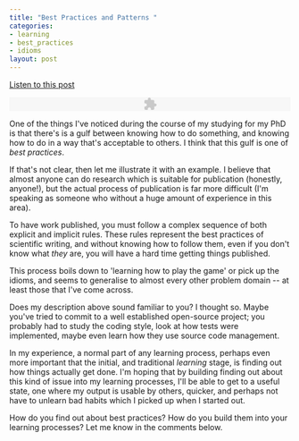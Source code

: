 ```yaml
--- 
title: "Best Practices and Patterns "
categories: 
- learning
- best_practices
- idioms
layout: post
---
```

<a href="http://files.my-mili.eu/Best_Practices.m4a">Listen to this post</a>

<object classid="clsid:D27CDB6E-AE6D-11cf-96B8-444553540000" id="Anjuna_Episode_Player" width="100%" height="25" codebase="http://fpdownload.macromedia.com/get/flashplayer/current/swflash.cab">
		<param name="movie" value="http://podcastpickle.com/.assets/flash/Anjuna_Episode_Player.swf" />
		<param name="quality" value="high" />
		<param name="bgcolor" value="#869ca7" />
		<param name="allowScriptAccess" value="sameDomain" />
		<param name="flashVars" value="titleString=Best Practices&soundURI=http://files.my-mili.eu/best_practices.mp3" />
		<embed src="http://podcastpickle.com/.assets/flash/Anjuna_Episode_Player.swf" quality="high" bgcolor="#869ca7"
			width="100%" height="25" name="Anjuna_Episode_Player" align="middle" play="true" loop="false" allowScriptAccess="sameDomain" type="application/x-shockwave-flash" flashVars="titleString=Best Practices&soundURI=http://files.my-mili.eu/Best_Practices.m4a" pluginspage="http://www.adobe.com/go/getflashplayer">
		</embed>
</object>

One of the things I've noticed during the course of my studying for my PhD is that there's is a gulf between knowing how to do something, and knowing how to do in a way that's acceptable to others. I think that this gulf is one of *best practices*. 

If that's not clear, then let me illustrate it with an example. I believe that almost anyone can do research which is suitable for publication (honestly, anyone!), but the actual process of publication is far more difficult (I'm speaking as someone who without a huge amount of experience in this area). 

To have work published, you must follow a complex sequence of both explicit and implicit rules. These rules represent the best practices of scientific writing, and without knowing how to follow them, even if you don't know what *they* are, you will have a hard time getting things published. 

This process boils down to 'learning how to play the game' or pick up the idioms, and seems to generalise to almost every other problem domain -- at least those that I've come across. 

Does my description above sound familiar to you? I thought so. Maybe you've tried to commit to a well established open-source project; you probably had to study the coding style, look at how tests were implemented, maybe even learn how they use source code management. 

In my experience, a normal part of any learning process, perhaps even more important that the initial, and traditional *learning* stage, is finding out how things actually get done. I'm hoping that by building finding out about this kind of issue into my learning processes, I'll be able to get to a useful state, one where my output is usable by others, quicker, and perhaps not have to unlearn bad habits which I picked up when I started out.

How do you find out about best practices? How do you build them into your learning processes? Let me know in the comments below.
